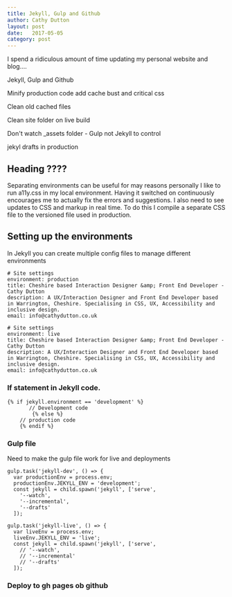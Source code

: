 ```yaml
---
title: Jekyll, Gulp and Github
author: Cathy Dutton
layout: post
date:   2017-05-05
category: post
---
```


I spend a ridiculous amount of time updating my personal website and blog....

 Jekyll, Gulp and Github

 Minify production code
 add cache bust
 and critical css

 Clean old cached files

 Clean site folder on live build

 Don't watch _assets folder - Gulp not Jekyll to control

 jekyl drafts in production

## Heading ????

Separating environments can be useful for may reasons personally I like to run a11y.css in my local environment. Having it switched on continuously encourages me to actually fix the errors and suggestions. I also need to see updates to CSS and markup in real time. To do this I compile a separate CSS file to the versioned file used in production.

## Setting up the environments

In Jekyll you can create multiple config files to manage different environments
<!-- <a href="https://jekyllrb.com/docs/configuration/" title="Jekyll config file documentation" target="_blank"></a> -->

<!-- #### _config_dev.yml &amp; _config.yml -->

```
# Site settings
environment: production
title: Cheshire based Interaction Designer &amp; Front End Developer - Cathy Dutton
description: A UX/Interaction Designer and Front End Developer based in Warrington, Cheshire. Specialising in CSS, UX, Accessibility and inclusive design.
email: info@cathydutton.co.uk
```


```
# Site settings
environment: live
title: Cheshire based Interaction Designer &amp; Front End Developer - Cathy Dutton
description: A UX/Interaction Designer and Front End Developer based in Warrington, Cheshire. Specialising in CSS, UX, Accessibility and inclusive design.
email: info@cathydutton.co.uk
```


### If statement in Jekyll code.

```
{% if jekyll.environment == 'development' %}
	   // Development code
		{% else %}
    // production code
    {% endif %}
```

### Gulp file

Need to make the gulp file work for live and deployments


```
gulp.task('jekyll-dev', () => {
  var productionEnv = process.env;
  productionEnv.JEKYLL_ENV = 'development';
  const jekyll = child.spawn('jekyll', ['serve',
    '--watch',
    '--incremental',
    '--drafts'
  ]);
```




```
gulp.task('jekyll-live', () => {
  var liveEnv = process.env;
  liveEnv.JEKYLL_ENV = 'live';
  const jekyll = child.spawn('jekyll', ['serve',
    // '--watch',
    // '--incremental'
    // '--drafts'
  ]);
```


### Deploy to gh pages ob github
